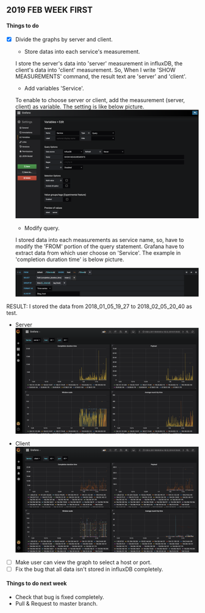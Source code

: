 ## 2019 FEB WEEK FIRST

#### Things to do

- [x] Divide the graphs by server and client.

	- Store datas into each service's measurement.
	
	I store the server's data into 'server' measurement in influxDB, the client's data into 'client' measurement. So, When I write 'SHOW MEASUREMENTS' command, the result text are 'server' and 'client'.

	- Add variables 'Service'.

	To enable to choose server or client, add the measurement (server, client) as variable. The setting is like below picture.
	![service_var](./img/Service_var.png)

	- Modify query.

	I stored data into each measurements as service name, so, have to modify the 'FROM' portion of the query statement. Grafana have to extract data from which user choose on 'Service'. The example in 'completion duration time' is below picture.

	![service_var_query](./img/service_var_query.png)

RESULT: I stored the data from 2018_01_05_19_27 to 2018_02_05_20_40 as test.

- Server
![server](./img/server.png)

- Client
![client](./img/client.png)
	 	
- [ ] Make user can view the graph to select a host or port.
- [ ] Fix the bug that all data isn't stored in influxDB completely.

#### Things to do next week

- Check that bug is fixed completely.
- Pull & Request to master branch. 
